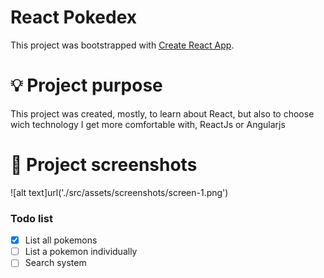 # React Pokedex

This project was bootstrapped with [Create React App](https://github.com/facebook/create-react-app).

# 💡 Project purpose

This project was created, mostly, to learn about React, but also to choose wich technology I get more comfortable with, ReactJs or Angularjs

# 📸 Project screenshots

![alt text]url('./src/assets/screenshots/screen-1.png')

### Todo list

- [X] List all pokemons
- [ ] List a pokemon individually
- [ ] Search system
